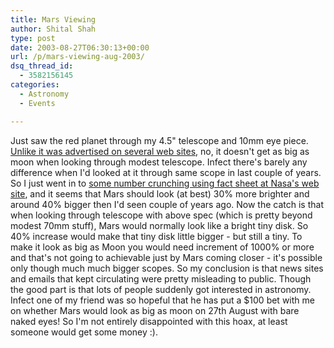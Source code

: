```yaml
---
title: Mars Viewing
author: Shital Shah
type: post
date: 2003-08-27T06:30:13+00:00
url: /p/mars-viewing-aug-2003/
dsq_thread_id:
  - 3582156145
categories:
  - Astronomy
  - Events

---
```

Just saw the red planet through my 4.5" telescope and 10mm eye piece. [Unlike it was advertised on several web sites][1], no, it doesn't get as big as moon when looking through modest telescope. Infect there's barely any difference when I'd looked at it through same scope in last couple of years. So I just went in to [some number crunching using fact sheet at Nasa's web site][2], and it seems that Mars should look (at best) 30% more brighter and around 40% bigger then I'd seen couple of years ago. Now the catch is that when looking through telescope with above spec (which is pretty beyond modest 70mm stuff), Mars would normally look like a bright tiny disk. So 40% increase would make that tiny disk little bigger - but still a tiny. To make it look as big as Moon you would need increment of 1000% or more and that's not going to achievable just by Mars coming closer - it's possible only though much much bigger scopes. So my conclusion is that news sites and emails that kept circulating were pretty misleading to public. Though the good part is that lots of people suddenly got interested in astronomy. Infect one of my friend was so hopeful that he has put a $100 bet with me on whether Mars would look as big as moon on 27th August with bare naked eyes! So I'm not entirely disappointed with this hoax, at least someone would get some money :).

 [1]: http://www.msnbc.com/news/957424.asp?0cv=CB20
 [2]: http://nssdc.gsfc.nasa.gov/planetary/factsheet/marsfact.html